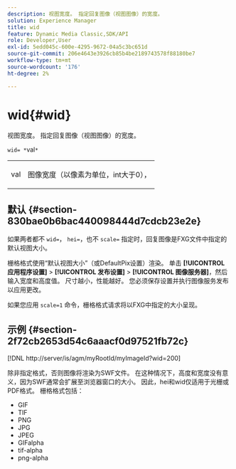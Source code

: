```yaml
---
description: 视图宽度。 指定回复图像（视图图像）的宽度。
solution: Experience Manager
title: wid
feature: Dynamic Media Classic,SDK/API
role: Developer,User
exl-id: 5edd045c-600e-4295-9672-04a5c3bc651d
source-git-commit: 206e4643e3926cb85b4be2189743578f88180be7
workflow-type: tm+mt
source-wordcount: '176'
ht-degree: 2%

---
```


# wid{#wid}

视图宽度。 指定回复图像（视图图像）的宽度。

`wid= *`val`*`

<table id="simpletable_8229FEFB366F4A799C206FD3E3C601BA"> 
 <tr class="strow"> 
  <td class="stentry"> <p><span class="codeph"> <span class="varname"> val</span></span> </p> </td> 
  <td class="stentry"> <p>图像宽度（以像素为单位，int大于0）， </p></td> 
 </tr> 
</table>

## 默认 {#section-830bae0b6bac440098444d7cdcb23e2e}

如果两者都不 `wid=`， `hei=`，也不 `scale=` 指定时，回复图像是FXG文件中指定的默认视图大小。

栅格格式使用“默认视图大小”（或DefaultPix设置）渲染。 单击 **[!UICONTROL 应用程序设置]** > **[!UICONTROL 发布设置]** > **[!UICONTROL 图像服务器]**，然后输入宽度和高度值。 尺寸越小，性能越好。 您必须保存设置并执行图像服务发布以应用更改。

如果您应用 `scale=1` 命令，栅格格式请求将以FXG中指定的大小呈现。

## 示例 {#section-2f72cb2653d54c6aaacf0d97521fb72c}

[!DNL http://server/is/agm/myRootId/myImageId?wid=200]

除非指定格式，否则图像将渲染为SWF文件。 在这种情况下，高度和宽度没有意义，因为SWF通常会扩展至浏览器窗口的大小。 因此，hei和wid仅适用于光栅或PDF格式。 栅格格式包括：

* GIF
* TIF
* PNG
* JPG
* JPEG
* GIFalpha
* tif-alpha
* png-alpha
